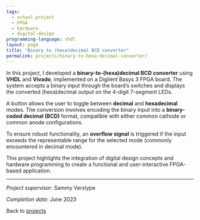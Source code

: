 ```yaml
---
tags:
  - school-project
  - FPGA
  - hardware
  - digital-design
programming-language: vhdl
layout: page
title: "Binary to (hexa)decimal BCD converter"
permalink: projects/binary-to-hexa-decimal-converter/
---
```


In this project, I developed a **binary-to-(hexa)decimal BCD converter** using **VHDL** and **Vivado**, implemented on a Digilent Basys 3 FPGA board. The system accepts a binary input through the board’s switches and displays the converted (hexa)decimal output on the 4-digit 7-segment LEDs.  

A button allows the user to toggle between **decimal** and **hexadecimal** modes. The conversion involves encoding the binary input into a **binary-coded decimal (BCD)** format, compatible with either common cathode or common anode configurations.  

To ensure robust functionality, an **overflow signal** is triggered if the input exceeds the representable range for the selected mode (commonly encountered in decimal mode).

This project highlights the integration of digital design concepts and hardware programming to create a functional and user-interactive FPGA-based application.

---
*Project supervisor*: Sammy Verslype

*Completion date*: June 2023

Back to [projects](projects.md)
